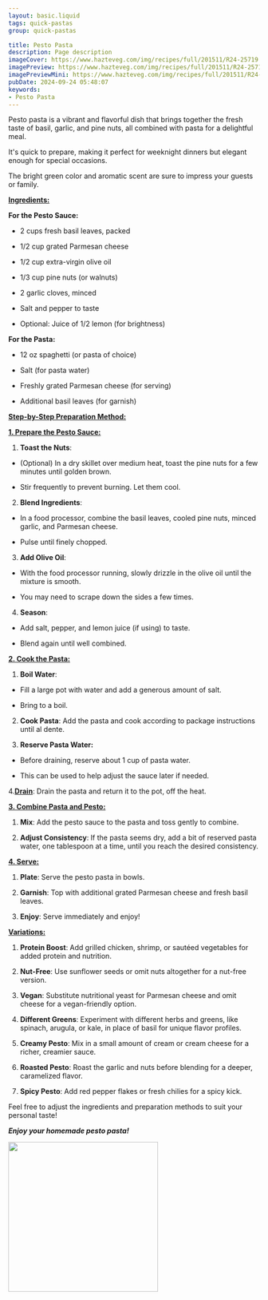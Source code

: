 ```yaml
---
layout: basic.liquid
tags: quick-pastas
group: quick-pastas

title: Pesto Pasta
description: Page description
imageCover: https://www.hazteveg.com/img/recipes/full/201511/R24-25719.jpg
imagePreview: https://www.hazteveg.com/img/recipes/full/201511/R24-25719.jpg
imagePreviewMini: https://www.hazteveg.com/img/recipes/full/201511/R24-25719.jpg
pubDate: 2024-09-24 05:48:07
keywords:
- Pesto Pasta
---
```




Pesto pasta is a vibrant and flavorful dish that brings together the fresh taste of basil, garlic, and pine nuts, all combined with pasta for a delightful meal. 

It's quick to prepare, making it perfect for weeknight dinners but elegant enough for special occasions. 

The bright green color and aromatic scent are sure to impress your guests or family.



<u><b>Ingredients:</b></u>

<b>For the Pesto Sauce:</b>

- 2 cups fresh basil leaves, packed

- 1/2 cup grated Parmesan cheese

- 1/2 cup extra-virgin olive oil

- 1/3 cup pine nuts (or walnuts)

- 2 garlic cloves, minced

- Salt and pepper to taste

- Optional: Juice of 1/2 lemon (for brightness)


<b>For the Pasta:</b>

- 12 oz spaghetti (or pasta of choice)

- Salt (for pasta water)

- Freshly grated Parmesan cheese (for serving)

- Additional basil leaves (for garnish)




<u><b>Step-by-Step Preparation Method:</b></u>

<u><b>1. Prepare the Pesto Sauce:</b></u>

   1. **Toast the Nuts**: 
   
   - (Optional) In a dry skillet over medium heat, toast the pine nuts for a few minutes until golden brown. 
   
   - Stir frequently to prevent burning. Let them cool.

   2. **Blend Ingredients**: 
   
   - In a food processor, combine the basil leaves, cooled pine nuts, minced garlic, and Parmesan cheese. 
   
   - Pulse until finely chopped.

   3. **Add Olive Oil**: 
   
   - With the food processor running, slowly drizzle in the olive oil until the mixture is smooth. 
   
   - You may need to scrape down the sides a few times.

   4. **Season**: 
   
   - Add salt, pepper, and lemon juice (if using) to taste. 
   
   - Blend again until well combined.

<u><b>2. Cook the Pasta:</b></u>

   1. **Boil Water**: 
   
   - Fill a large pot with water and add a generous amount of salt. 
   
   - Bring to a boil.

   2. **Cook Pasta**: Add the pasta and cook according to package instructions until al dente.

   3. **Reserve Pasta Water:** </b></u>
   
   - Before draining, reserve about 1 cup of pasta water. 
   
   - This can be used to help adjust the sauce later if needed.

   4.<u><b>Drain</b></u>: Drain the pasta and return it to the pot, off the heat.

<u><b>3. Combine Pasta and Pesto:</b></u>

   1. **Mix**: Add the pesto sauce to the pasta and toss gently to combine.

   2. **Adjust Consistency**: If the pasta seems dry, add a bit of reserved pasta water, one tablespoon at a time, until you reach the desired consistency.

<u><b>4. Serve:</b></u>

   1. **Plate**: Serve the pesto pasta in bowls.

   2. **Garnish**: Top with additional grated Parmesan cheese and fresh basil leaves.

   3. **Enjoy**: Serve immediately and enjoy!



<u><b>Variations:</b></u>

1. **Protein Boost**: Add grilled chicken, shrimp, or sautéed vegetables for added protein and nutrition.
   
2. **Nut-Free**: Use sunflower seeds or omit nuts altogether for a nut-free version. 

3. **Vegan**: Substitute nutritional yeast for Parmesan cheese and omit cheese for a vegan-friendly option.

4. **Different Greens**: Experiment with different herbs and greens, like spinach, arugula, or kale, in place of basil for unique flavor profiles.

5. **Creamy Pesto**: Mix in a small amount of cream or cream cheese for a richer, creamier sauce.

6. **Roasted Pesto**: Roast the garlic and nuts before blending for a deeper, caramelized flavor.

7. **Spicy Pesto**: Add red pepper flakes or fresh chilies for a spicy kick.

Feel free to adjust the ingredients and preparation methods to suit your personal taste!

 <b><i>Enjoy your homemade pesto pasta!</i></b>


<img src="https://richanddelish.com/wp-content/uploads/2023/02/creamy-pesto-pasta-1-500x500.jpg" width="300" height="300">
